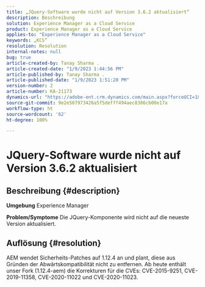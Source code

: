 ```yaml
---
title: „JQuery-Software wurde nicht auf Version 3.6.2 aktualisiert“
description: Beschreibung
solution: Experience Manager as a Cloud Service
product: Experience Manager as a Cloud Service
applies-to: "Experience Manager as a Cloud Service"
keywords: „KCS“
resolution: Resolution
internal-notes: null
bug: true
article-created-by: Tanay Sharma .
article-created-date: "1/9/2023 1:44:56 PM"
article-published-by: Tanay Sharma .
article-published-date: "1/9/2023 1:51:20 PM"
version-number: 2
article-number: KA-21173
dynamics-url: "https://adobe-ent.crm.dynamics.com/main.aspx?forceUCI=1&pagetype=entityrecord&etn=knowledgearticle&id=e9b6b7c7-2390-ed11-aad1-6045bd006793"
source-git-commit: 9e2e507973426a5f5defff494aec8386cb00e17a
workflow-type: ht
source-wordcount: '62'
ht-degree: 100%

---
```


# JQuery-Software wurde nicht auf Version 3.6.2 aktualisiert

## Beschreibung {#description}

<b>Umgebung</b>
Experience Manager


<b>Problem/Symptome</b>
Die JQuery-Komponente wird nicht auf die neueste Version aktualisiert.


## Auflösung {#resolution}


AEM wendet Sicherheits-Patches auf 1.12.4 an und plant, diese aus Gründen der Abwärtskompatibilität nicht zu entfernen. Ab heute enthält unser Fork (1.12.4-aem) die Korrekturen für die CVEs: CVE-2015-9251, CVE-2019-11358, CVE-2020-11022 und CVE-2020-11023.
